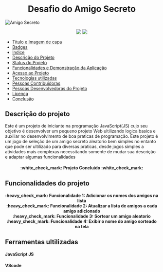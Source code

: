 <h1 align="center"> Desafio do Amigo Secreto </h1>

![Amigo Secreto](https://github.com/user-attachments/assets/d54a272c-309e-42ad-ace8-ecfc12bf8bcf)


<p align="center">
<img loading="lazy" src="http://img.shields.io/static/v1?label=STATUS&message=EM%20DESENVOLVIMENTO&color=GREEN&style=for-the-badge"/>
<img src="http://img.shields.io/static/v1?label=STATUS&message=CONCLUIDO&color=GREEN&style=for-the-badge"/>
</p>


* [Título e Imagem de capa](#Título-e-Imagem-de-capa)
* [Badges](#badges)
* [Índice](#índice)
* [Descrição do Projeto](#descrição-do-projeto)
* [Status do Projeto](#status-do-Projeto)
* [Funcionalidades e Demonstração da Aplicação](#funcionalidades-e-demonstração-da-aplicação)
* [Acesso ao Projeto](#acesso-ao-projeto)
* [Tecnologias utilizadas](#tecnologias-utilizadas)
* [Pessoas Contribuidoras](#pessoas-contribuidoras)
* [Pessoas Desenvolvedoras do Projeto](#pessoas-desenvolvedoras)
* [Licença](#licença)
* [Conclusão](#conclusão)

<h2>Descrição do projeto</h2>

<p>Este é um projeto de iniciante na programação JavaScript(JS) cujo seu objetivo é desenvolver um pequeno projeto Web ultilizando logica basica e auxiliar no desenvolvimento de boa praticas de programação.
Este projeto é um jogo de seleção de um amigo secreto aleatorio bem simples no entanto que pode ser ultilizado para diversas praticas, desde jogos simples a atividades mais complexas necessitando somente de mudar sua descrição e adaptar algumas funcionalidades
</p>

<h4 align="center"> 
    :white_check_mark:  Projeto Concluido :white_check_mark:
</h4>

<h2>Funcionalidades do projeto</h2>

<h4 align="center"> 
    :heavy_check_mark: Funcionalidade 1: Adicionar os nomes dos amigos na lista <br>
    :heavy_check_mark: Funcionalidade 2: Atualizar a lista de amigos a cada amigo adicionado <br>
    :heavy_check_mark: Funcionalidade 3: Sortear um amigo aleatorio <br>
    :heavy_check_mark: Funcionalidade 4: Exibir o nome do amigo sorteado na tela <br>
</h4>

<h2>Ferramentas ultilizadas</h2>

<h4>JavaScript JS</h4>
<h4>VScode</h4>


